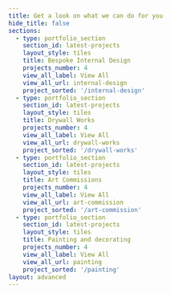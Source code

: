 ```yaml
---
title: Get a look on what we can do for you
hide_title: false
sections:
  - type: portfolio_section
    section_id: latest-projects
    layout_style: tiles
    title: Bespoke Internal Design
    projects_number: 4
    view_all_label: View All
    view_all_url: internal-design
    project_sorted: '/internal-design'
  - type: portfolio_section
    section_id: latest-projects
    layout_style: tiles
    title: Drywall Works
    projects_number: 4
    view_all_label: View All
    view_all_url: drywall-works
    project_sorted: '/drywall-works'
  - type: portfolio_section
    section_id: latest-projects
    layout_style: tiles
    title: Art Commissions
    projects_number: 4
    view_all_label: View All
    view_all_url: art-commission
    project_sorted: '/art-commission'
  - type: portfolio_section
    section_id: latest-projects
    layout_style: tiles
    title: Painting and decorating
    projects_number: 4
    view_all_label: View All
    view_all_url: painting
    project_sorted: '/painting'
layout: advanced
---
```

